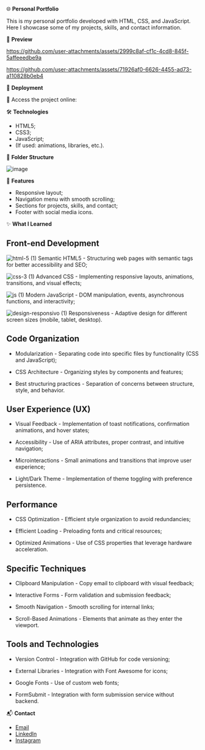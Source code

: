 🌐 **Personal Portfolio**

This is my personal portfolio developed with HTML, CSS, and JavaScript. Here I showcase some of my projects, skills, and contact information.

📸 **Preview**

https://github.com/user-attachments/assets/2999c8af-cf1c-4cd8-845f-5affeeedbe9a

https://github.com/user-attachments/assets/71926af0-6626-4455-ad73-a110828b0eb4

🚀 **Deployment**

🔗 Access the project online:

🛠 **Technologies**

- HTML5;
- CSS3;
- JavaScript;
- (If used: animations, libraries, etc.).

📁 **Folder Structure**

![image](https://github.com/user-attachments/assets/322ce386-f0c3-4e96-8cbe-5b670668a3be)

📌 **Features**

- Responsive layout;
- Navigation menu with smooth scrolling;
- Sections for projects, skills, and contact;
- Footer with social media icons.

✨ **What I Learned**

## Front-end Development

![html-5 (1)](https://github.com/user-attachments/assets/953217f7-7305-432a-afd3-3ed42422b3e4) Semantic HTML5 - Structuring web pages with semantic tags for better accessibility and SEO;

![css-3 (1)](https://github.com/user-attachments/assets/0dbe9acf-baf1-48d0-9e6b-579ae8ffefc6) Advanced CSS - Implementing responsive layouts, animations, transitions, and visual effects;

![js (1)](https://github.com/user-attachments/assets/52399d42-7a93-4d3e-82aa-bd4d3b24b3c5) Modern JavaScript - DOM manipulation, events, asynchronous functions, and interactivity;

![design-responsivo (1)](https://github.com/user-attachments/assets/2ee2c556-f8eb-40a8-a7f7-db96196d6271) Responsiveness - Adaptive design for different screen sizes (mobile, tablet, desktop).


## Code Organization

- Modularization - Separating code into specific files by functionality (CSS and JavaScript);

- CSS Architecture - Organizing styles by components and features;

- Best structuring practices - Separation of concerns between structure, style, and behavior.


## User Experience (UX)

- Visual Feedback - Implementation of toast notifications, confirmation animations, and hover states;

- Accessibility - Use of ARIA attributes, proper contrast, and intuitive navigation;

- Microinteractions - Small animations and transitions that improve user experience;

- Light/Dark Theme - Implementation of theme toggling with preference persistence.


## Performance

- CSS Optimization - Efficient style organization to avoid redundancies;

- Efficient Loading - Preloading fonts and critical resources;

- Optimized Animations - Use of CSS properties that leverage hardware acceleration.


## Specific Techniques

- Clipboard Manipulation - Copy email to clipboard with visual feedback;

- Interactive Forms - Form validation and submission feedback;

- Smooth Navigation - Smooth scrolling for internal links;

- Scroll-Based Animations - Elements that animate as they enter the viewport.


## Tools and Technologies

- Version Control - Integration with GitHub for code versioning;

- External Libraries - Integration with Font Awesome for icons;

- Google Fonts - Use of custom web fonts;

- FormSubmit - Integration with form submission service without backend.

📬 **Contact**

- [Email](mailto:lucascamponogaramachado@gmail.com)  
- [LinkedIn](https://www.linkedin.com/in/lucas-c-machado-80090b307/)  
- [Instagram](https://www.instagram.com/lucas_c_machad0?igsh=bWNsZDN6ajg4cTk2)
